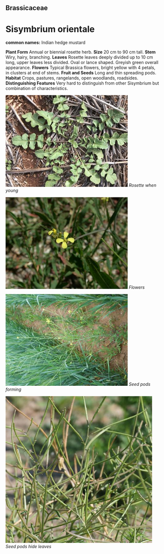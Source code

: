 ## Brassicaceae
# Sisymbrium orientale
**common names:** Indian hedge mustard

**Plant Form** Annual or biennial rosette herb. **Size** 20 cm to 90 cm tall. **Stem** Wiry, hairy, branching. **Leaves** Rosette leaves deeply divided up to 10 cm long, upper leaves less divided. Oval or lance shaped. Greyish green overall appearance. **Flowers** Typical Brassica flowers, bright yellow with 4 petals, in clusters at end of stems. **Fruit and Seeds** Long and thin spreading pods. **Habitat** Crops, pastures, rangelands, open woodlands, roadsides. **Distinguishing Features** Very hard to distinguish from other Sisymbrium but combination of characteristics.


![Rosette when young](36689_IMG_5376.jpg)
 *Rosette when young* 

![Flowers](21093_Sisymbrium-orientale04.jpg)
 *Flowers* 

![Seed pods forming](32520_DSCN8994.jpg)
 *Seed pods forming* 

![Seed pods hide leaves](106775_P1278072.jpg)
 *Seed pods hide leaves* 

